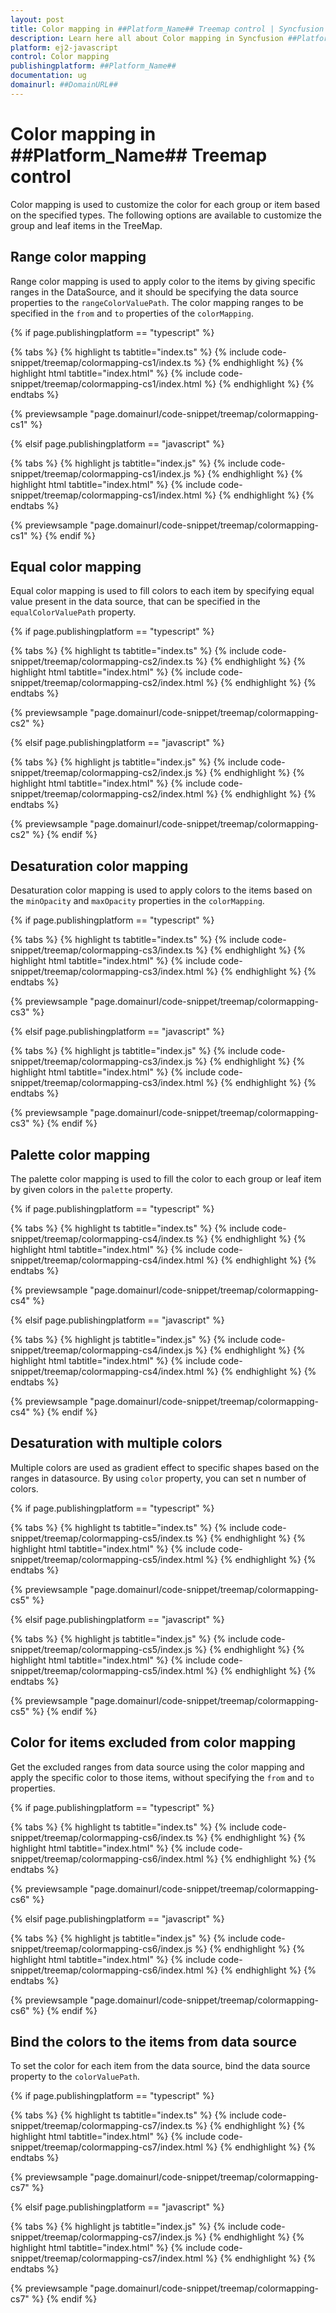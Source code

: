 ```yaml
---
layout: post
title: Color mapping in ##Platform_Name## Treemap control | Syncfusion
description: Learn here all about Color mapping in Syncfusion ##Platform_Name## Treemap control of Syncfusion Essential JS 2 and more.
platform: ej2-javascript
control: Color mapping 
publishingplatform: ##Platform_Name##
documentation: ug
domainurl: ##DomainURL##
---
```


# Color mapping in ##Platform_Name## Treemap control

Color mapping is used to customize the color for each group or item based on the specified types. The following options are available to customize the group and leaf items in the TreeMap.

## Range color mapping

Range color mapping is used to apply color to the items by giving specific ranges in the DataSource, and it should be specifying the data source properties to the `rangeColorValuePath`. The color mapping ranges to be specified in the `from` and `to` properties of the `colorMapping`.

{% if page.publishingplatform == "typescript" %}

 {% tabs %}
{% highlight ts tabtitle="index.ts" %}
{% include code-snippet/treemap/colormapping-cs1/index.ts %}
{% endhighlight %}
{% highlight html tabtitle="index.html" %}
{% include code-snippet/treemap/colormapping-cs1/index.html %}
{% endhighlight %}
{% endtabs %}
        
{% previewsample "page.domainurl/code-snippet/treemap/colormapping-cs1" %}

{% elsif page.publishingplatform == "javascript" %}

{% tabs %}
{% highlight js tabtitle="index.js" %}
{% include code-snippet/treemap/colormapping-cs1/index.js %}
{% endhighlight %}
{% highlight html tabtitle="index.html" %}
{% include code-snippet/treemap/colormapping-cs1/index.html %}
{% endhighlight %}
{% endtabs %}

{% previewsample "page.domainurl/code-snippet/treemap/colormapping-cs1" %}
{% endif %}

## Equal color mapping

Equal color mapping is used to fill colors to each item by specifying equal value present in the data source, that can be specified in the `equalColorValuePath` property.

{% if page.publishingplatform == "typescript" %}

 {% tabs %}
{% highlight ts tabtitle="index.ts" %}
{% include code-snippet/treemap/colormapping-cs2/index.ts %}
{% endhighlight %}
{% highlight html tabtitle="index.html" %}
{% include code-snippet/treemap/colormapping-cs2/index.html %}
{% endhighlight %}
{% endtabs %}
        
{% previewsample "page.domainurl/code-snippet/treemap/colormapping-cs2" %}

{% elsif page.publishingplatform == "javascript" %}

{% tabs %}
{% highlight js tabtitle="index.js" %}
{% include code-snippet/treemap/colormapping-cs2/index.js %}
{% endhighlight %}
{% highlight html tabtitle="index.html" %}
{% include code-snippet/treemap/colormapping-cs2/index.html %}
{% endhighlight %}
{% endtabs %}

{% previewsample "page.domainurl/code-snippet/treemap/colormapping-cs2" %}
{% endif %}

## Desaturation color mapping

Desaturation color mapping is used to apply colors to the items based on the `minOpacity` and `maxOpacity` properties in the `colorMapping`.

{% if page.publishingplatform == "typescript" %}

 {% tabs %}
{% highlight ts tabtitle="index.ts" %}
{% include code-snippet/treemap/colormapping-cs3/index.ts %}
{% endhighlight %}
{% highlight html tabtitle="index.html" %}
{% include code-snippet/treemap/colormapping-cs3/index.html %}
{% endhighlight %}
{% endtabs %}
        
{% previewsample "page.domainurl/code-snippet/treemap/colormapping-cs3" %}

{% elsif page.publishingplatform == "javascript" %}

{% tabs %}
{% highlight js tabtitle="index.js" %}
{% include code-snippet/treemap/colormapping-cs3/index.js %}
{% endhighlight %}
{% highlight html tabtitle="index.html" %}
{% include code-snippet/treemap/colormapping-cs3/index.html %}
{% endhighlight %}
{% endtabs %}

{% previewsample "page.domainurl/code-snippet/treemap/colormapping-cs3" %}
{% endif %}

## Palette color mapping

The palette color mapping is used to fill the color to each group or leaf item by given colors in the `palette` property.

{% if page.publishingplatform == "typescript" %}

 {% tabs %}
{% highlight ts tabtitle="index.ts" %}
{% include code-snippet/treemap/colormapping-cs4/index.ts %}
{% endhighlight %}
{% highlight html tabtitle="index.html" %}
{% include code-snippet/treemap/colormapping-cs4/index.html %}
{% endhighlight %}
{% endtabs %}
        
{% previewsample "page.domainurl/code-snippet/treemap/colormapping-cs4" %}

{% elsif page.publishingplatform == "javascript" %}

{% tabs %}
{% highlight js tabtitle="index.js" %}
{% include code-snippet/treemap/colormapping-cs4/index.js %}
{% endhighlight %}
{% highlight html tabtitle="index.html" %}
{% include code-snippet/treemap/colormapping-cs4/index.html %}
{% endhighlight %}
{% endtabs %}

{% previewsample "page.domainurl/code-snippet/treemap/colormapping-cs4" %}
{% endif %}

## Desaturation with multiple colors

Multiple colors are used as gradient effect to specific shapes based on the ranges in datasource. By using `color` property, you can set n number of colors.

{% if page.publishingplatform == "typescript" %}

 {% tabs %}
{% highlight ts tabtitle="index.ts" %}
{% include code-snippet/treemap/colormapping-cs5/index.ts %}
{% endhighlight %}
{% highlight html tabtitle="index.html" %}
{% include code-snippet/treemap/colormapping-cs5/index.html %}
{% endhighlight %}
{% endtabs %}
        
{% previewsample "page.domainurl/code-snippet/treemap/colormapping-cs5" %}

{% elsif page.publishingplatform == "javascript" %}

{% tabs %}
{% highlight js tabtitle="index.js" %}
{% include code-snippet/treemap/colormapping-cs5/index.js %}
{% endhighlight %}
{% highlight html tabtitle="index.html" %}
{% include code-snippet/treemap/colormapping-cs5/index.html %}
{% endhighlight %}
{% endtabs %}

{% previewsample "page.domainurl/code-snippet/treemap/colormapping-cs5" %}
{% endif %}

## Color for items excluded from color mapping

Get the excluded ranges from data source using the color mapping and apply the specific color to those items, without specifying the `from` and `to` properties.

{% if page.publishingplatform == "typescript" %}

 {% tabs %}
{% highlight ts tabtitle="index.ts" %}
{% include code-snippet/treemap/colormapping-cs6/index.ts %}
{% endhighlight %}
{% highlight html tabtitle="index.html" %}
{% include code-snippet/treemap/colormapping-cs6/index.html %}
{% endhighlight %}
{% endtabs %}
        
{% previewsample "page.domainurl/code-snippet/treemap/colormapping-cs6" %}

{% elsif page.publishingplatform == "javascript" %}

{% tabs %}
{% highlight js tabtitle="index.js" %}
{% include code-snippet/treemap/colormapping-cs6/index.js %}
{% endhighlight %}
{% highlight html tabtitle="index.html" %}
{% include code-snippet/treemap/colormapping-cs6/index.html %}
{% endhighlight %}
{% endtabs %}

{% previewsample "page.domainurl/code-snippet/treemap/colormapping-cs6" %}
{% endif %}

## Bind the colors to the items from data source

To set the color for each item from the data source, bind the data source property to the `colorValuePath`.

{% if page.publishingplatform == "typescript" %}

 {% tabs %}
{% highlight ts tabtitle="index.ts" %}
{% include code-snippet/treemap/colormapping-cs7/index.ts %}
{% endhighlight %}
{% highlight html tabtitle="index.html" %}
{% include code-snippet/treemap/colormapping-cs7/index.html %}
{% endhighlight %}
{% endtabs %}
        
{% previewsample "page.domainurl/code-snippet/treemap/colormapping-cs7" %}

{% elsif page.publishingplatform == "javascript" %}

{% tabs %}
{% highlight js tabtitle="index.js" %}
{% include code-snippet/treemap/colormapping-cs7/index.js %}
{% endhighlight %}
{% highlight html tabtitle="index.html" %}
{% include code-snippet/treemap/colormapping-cs7/index.html %}
{% endhighlight %}
{% endtabs %}

{% previewsample "page.domainurl/code-snippet/treemap/colormapping-cs7" %}
{% endif %}